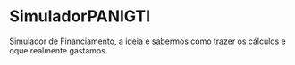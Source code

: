 # SimuladorPANIGTI
Simulador de Financiamento, a ideia e sabermos como trazer os cálculos e oque realmente gastamos.
